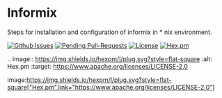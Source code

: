 # Informix
Steps for installation and configuration of informix in * nix environment.

 [![Github Issues](http://githubbadges.herokuapp.com/gabnetx/ShellScripts/issues.svg?style=flat-square)](https://github.com/gabnetx/Informix/issues) [![Pending Pull-Requests](http://githubbadges.herokuapp.com/gabnetx/Informix/pulls.svg?style=flat-square)](https://github.com/gabnetx/Informix/pulls) [![License](http://img.shields.io/:license-mit-blue.svg)](http://doge.mit-license.org) 
[![Hex.pm](https://img.shields.io/hexpm/l/plug.svg?style=flat-square)](https://www.apache.org/licenses/LICENSE-2.0)

.. image:: https://img.shields.io/hexpm/l/plug.svg?style=flat-square   :alt: Hex.pm   :target: https://www.apache.org/licenses/LICENSE-2.0

image:https://img.shields.io/hexpm/l/plug.svg?style=flat-square["Hex.pm",link="https://www.apache.org/licenses/LICENSE-2.0"]

